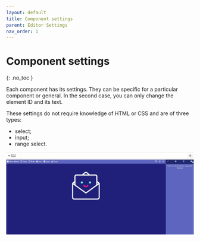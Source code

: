 ```yaml
---
layout: default
title: Component settings
parent: Editor Settings
nav_order: 1
---
```


# Component settings
{: .no_toc }

Each component has its settings. They can be specific for a particular component or general. In the second case, you can only change the element ID and its text.

These settings do not require knowledge of HTML or CSS and are of three types:

* select;
* input;
* range select.

<span class="doc_image" id="float" onclick="showModal(this.getAttribute('id'))">![float](/assets/images/editor_settings/component_settings.gif)</span>



